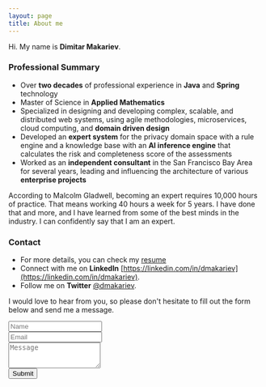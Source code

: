 ```yaml
---
layout: page
title: About me
---
```


Hi. My name is **Dimitar Makariev**.

### Professional Summary

* Over **two decades** of professional experience in **Java** and **Spring** technology
* Master of Science in **Applied Mathematics**
* Specialized in designing and developing complex, scalable, and distributed web systems, using agile methodologies, microservices, cloud computing, and **domain driven design** 
* Developed an **expert system** for the privacy domain space with a rule engine and a knowledge base with an **AI inference engine** that calculates the risk and completeness score of the assessments
* Worked as an **independent consultant** in the San Francisco Bay Area for several years, leading and influencing the architecture of various **enterprise projects**

According to Malcolm Gladwell, becoming an expert requires 10,000 hours of practice. That means working 40 hours a week for 5 years. I have done that and more, and I have learned from some of the best minds in the industry. I can confidently say that I am an expert.

### Contact
* For more details, you can check my [resume](https://www.makariev.com/resume/)
* Connect with me on **LinkedIn** [https://linkedin.com/in/dmakariev](https://linkedin.com/in/dmakariev).
* Follow me on **Twitter** [@dmakariev](https://twitter.com/dmakariev).

I would love to hear from you, so please don't hesitate to fill out the form below and send me a message.

<form action="https://docs.google.com/forms/u/1/d/e/1FAIpQLSf4pgnY-dRuZFoKo4M4Y9IwTlrgM8csoITnY_r_TflePlPNvQ/formResponse" method="POST" name="contact-form" class="validate" target="hidden_iframe_contact" onsubmit="submittedContact=true;">
<div class="form-group">
      <input type="text" name="entry.48481674" class="form-control form-control-lg" placeholder="Name" title="Name">
</div>
<div class="form-group">      
      <input type="email" name="entry.1669587264" required="required" class="form-control form-control-lg" placeholder="Email" title="Email">
</div>
<div class="form-group">
  <textarea type="text" name="entry.181303832" class="form-control form-control-lg" placeholder="Message" title="Message" required="required" rows="3"></textarea>
</div>
<div class="form-group">  
  <button type="submit" class="btn btn-lg btn-primary">Submit</button>
</div>  
</form>

<script type="text/javascript">var submittedContact=false;</script>
<iframe name="hidden_iframe_contact" id="hidden_iframe_contact_" style="display:none;" onload="if(submittedContact){window.top.location.href='/thankyou/';}"></iframe>
<form method="POST" action="https://docs.google.com/forms/formResponse" target="hidden_iframe_contact_" onsubmit="submittedContact=true;">
</form>

